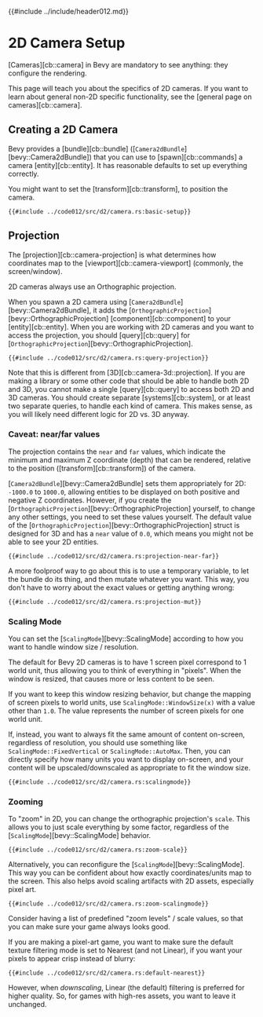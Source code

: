 {{#include ../include/header012.md}}

# 2D Camera Setup

[Cameras][cb::camera] in Bevy are mandatory to see anything: they configure the
rendering.

This page will teach you about the specifics of 2D cameras. If you want to learn about
general non-2D specific functionality, see the [general page on cameras][cb::camera].

## Creating a 2D Camera

Bevy provides a [bundle][cb::bundle] ([`Camera2dBundle`][bevy::Camera2dBundle])
that you can use to [spawn][cb::commands] a camera [entity][cb::entity]. It
has reasonable defaults to set up everything correctly.

You might want to set the [transform][cb::transform], to position the camera.

```rust,no_run,noplayground
{{#include ../code012/src/d2/camera.rs:basic-setup}}
```

## Projection

The [projection][cb::camera-projection] is what determines how coordinates map to the
[viewport][cb::camera-viewport] (commonly, the screen/window).

2D cameras always use an Orthographic projection.

When you spawn a 2D camera using [`Camera2dBundle`][bevy::Camera2dBundle],
it adds the [`OrthographicProjection`][bevy::OrthographicProjection]
[component][cb::component] to your [entity][cb::entity]. When
you are working with 2D cameras and you want to access
the projection, you should [query][cb::query] for
[`OrthographicProjection`][bevy::OrthographicProjection].

```rust,no_run,noplayground
{{#include ../code012/src/d2/camera.rs:query-projection}}
```

Note that this is different from [3D][cb::camera-3d::projection]. If you are
making a library or some other code that should be able to handle both 2D and
3D, you cannot make a single [query][cb::query] to access both 2D and 3D
cameras. You should create separate [systems][cb::system], or at least two
separate queries, to handle each kind of camera. This makes sense, as you will
likely need different logic for 2D vs. 3D anyway.

### Caveat: near/far values

The projection contains the `near` and `far` values, which indicate the minimum
and maximum Z coordinate (depth) that can be rendered, relative to the position
([transform][cb::transform]) of the camera.

[`Camera2dBundle`][bevy::Camera2dBundle] sets them appropriately for 2D:
`-1000.0` to `1000.0`, allowing entities to be displayed on both positive and
negative Z coordinates. However, if you create the
[`OrthographicProjection`][bevy::OrthographicProjection] yourself, to change any
other settings, you need to set these values yourself. The default value of the
[`OrthographicProjection`][bevy::OrthographicProjection] struct is designed for
3D and has a `near` value of `0.0`, which means you might not be able to see
your 2D entities.

```rust,no_run,noplayground
{{#include ../code012/src/d2/camera.rs:projection-near-far}}
```

A more foolproof way to go about this is to use a temporary variable, to let the
bundle do its thing, and then mutate whatever you want. This way, you don't have
to worry about the exact values or getting anything wrong:

```rust,no_run,noplayground
{{#include ../code012/src/d2/camera.rs:projection-mut}}
```

### Scaling Mode

You can set the [`ScalingMode`][bevy::ScalingMode] according to how you want to
handle window size / resolution.

The default for Bevy 2D cameras is to have 1 screen pixel correspond to 1 world
unit, thus allowing you to think of everything in "pixels". When the window is
resized, that causes more or less content to be seen.

If you want to keep this window resizing behavior, but change the mapping of screen
pixels to world units, use `ScalingMode::WindowSize(x)` with a value other than `1.0`.
The value represents the number of screen pixels for one world unit.

If, instead, you want to always fit the same amount of content
on-screen, regardless of resolution, you should use something like
`ScalingMode::FixedVertical` or `ScalingMode::AutoMax`. Then, you can directly
specify how many units you want to display on-screen, and your content will
be upscaled/downscaled as appropriate to fit the window size.

```rust,no_run,noplayground
{{#include ../code012/src/d2/camera.rs:scalingmode}}
```

### Zooming

To "zoom" in 2D, you can change the orthographic projection's `scale`. This
allows you to just scale everything by some factor, regardless of the
[`ScalingMode`][bevy::ScalingMode] behavior.

```rust,no_run,noplayground
{{#include ../code012/src/d2/camera.rs:zoom-scale}}
```

Alternatively, you can reconfigure the [`ScalingMode`][bevy::ScalingMode]. This
way you can be confident about how exactly coordinates/units map to the
screen. This also helps avoid scaling artifacts with 2D assets, especially
pixel art.

```rust,no_run,noplayground
{{#include ../code012/src/d2/camera.rs:zoom-scalingmode}}
```

Consider having a list of predefined "zoom levels" / scale values, so that you
can make sure your game always looks good.

If you are making a pixel-art game, you want to make sure the default texture
filtering mode is set to Nearest (and not Linear), if you want your pixels
to appear crisp instead of blurry:

```rust,no_run,noplayground
{{#include ../code012/src/d2/camera.rs:default-nearest}}
```

However, when *downscaling*, Linear (the default) filtering is preferred
for higher quality. So, for games with high-res assets, you want to leave
it unchanged.
